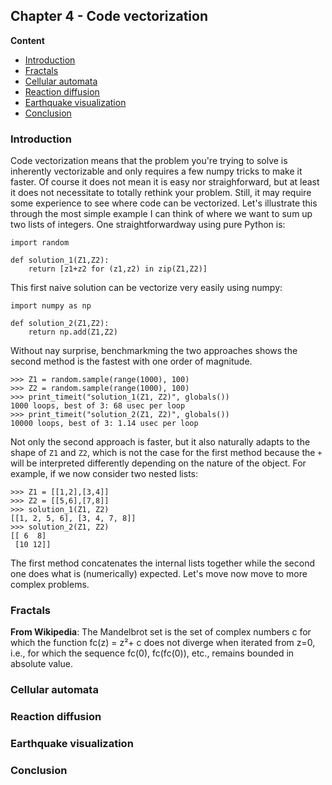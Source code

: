 ## Chapter 4 - Code vectorization

**Content**

* [Introduction](#introduction)
* [Fractals](#fractals)
* [Cellular automata](#automata)
* [Reaction diffusion](#reaction-diffusion)
* [Earthquake visualization](#earthquake)
* [Conclusion](#conclusion)

### Introduction <a name="introduction"></a>

Code vectorization means that the problem you're trying to solve is inherently
vectorizable and only requires a few numpy tricks to make it faster. Of course
it does not mean it is easy nor straighforward, but at least it does not
necessitate to totally rethink your problem. Still, it may require some
experience to see where code can be vectorized. Let's illustrate this through
the most simple example I can think of where we want to sum up two lists of
integers. One straightforwardway  using pure Python is:

    import random

    def solution_1(Z1,Z2):
        return [z1+z2 for (z1,z2) in zip(Z1,Z2)]

This first naive solution can be vectorize very easily using numpy:

    import numpy as np
    
    def solution_2(Z1,Z2):
        return np.add(Z1,Z2)

Without nay surprise, benchmarkming the two approaches shows the second method is
the fastest with one order of magnitude.

    >>> Z1 = random.sample(range(1000), 100)
    >>> Z2 = random.sample(range(1000), 100)
    >>> print_timeit("solution_1(Z1, Z2)", globals())
    1000 loops, best of 3: 68 usec per loop
    >>> print_timeit("solution_2(Z1, Z2)", globals())
    10000 loops, best of 3: 1.14 usec per loop
    
Not only the second approach is faster, but it also naturally adapts to the
shape of `Z1` and `Z2`, which is not the case for the first method because the
`+` will be interpreted differently depending on the nature of the
object. For example, if we now consider two nested lists:

    >>> Z1 = [[1,2],[3,4]]
    >>> Z2 = [[5,6],[7,8]]
    >>> solution_1(Z1, Z2)
    [[1, 2, 5, 6], [3, 4, 7, 8]]
    >>> solution_2(Z1, Z2)
    [[ 6  8]
     [10 12]]

The first method concatenates the internal lists together while the second one
does what is (numerically) expected. Let's move now move to more complex
problems.


### Fractals <a name="fractals"></a>

**From Wikipedia**: The Mandelbrot set is the set of complex numbers c for
  which the function fc(z) = z²+ c does not diverge when iterated from z=0,
  i.e., for which the sequence fc(0), fc(fc(0)), etc., remains bounded in
  absolute value.

### Cellular automata <a name="automata"></a>
### Reaction diffusion <a name="reaction-diffusion"></a>
### Earthquake visualization <a name="earthquake"></a>
### Conclusion <a name="conclusion"></a>
